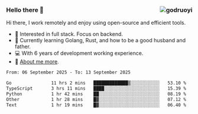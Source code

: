### Hello there 👋 <img align="right" src="https://github-readme-stats.vercel.app/api?username=godruoyi&show_icons=true" alt="godruoyi" />

Hi there, I work remotely and enjoy using open-source and efficient tools.

- 🔭 Interested in full stack. Focus on backend.
- 🌱 Currently learning Golang, Rust, and how to be a good husband and father.
- 💻 With 6 years of development working experience.
- 👒 [About me more](https://godruoyi.com/posts/about-godruoyi).



<!--START_SECTION:waka-->

```txt
From: 06 September 2025 - To: 13 September 2025

Go               11 hrs 2 mins   █████████████▒░░░░░░░░░░░   53.10 %
TypeScript       3 hrs 11 mins   ████░░░░░░░░░░░░░░░░░░░░░   15.39 %
Python           1 hr 42 mins    ██░░░░░░░░░░░░░░░░░░░░░░░   08.19 %
Other            1 hr 28 mins    █▓░░░░░░░░░░░░░░░░░░░░░░░   07.12 %
Text             1 hr 19 mins    █▓░░░░░░░░░░░░░░░░░░░░░░░   06.40 %
```

<!--END_SECTION:waka-->
